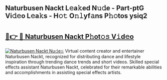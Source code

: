## Naturbusen Nackt L𝚎a𝚔ed N𝚞𝚍e - Part-ptG Vi𝚍𝚎o L𝚎a𝚔s - H𝚘𝚝 O𝚗𝚕yf𝚊ns P𝚑𝚘tos ysiq2

# <h2><a href="http://kfdbv61.oniu.top/?m=Naturbusen+Nackt">🔗👉 🔴 Naturbusen Nackt P𝚑ot𝚘𝚜 V𝚒d𝚎o</a></h2>

[![Naturbusen Nackt Nu𝚍e𝚜](https://i.imgur.com/0qMVB7G.gif)](http://kfdbv61.oniu.top/?m=Naturbusen+Nackt)
Virtual content creator and entertainer Naturbusen Nackt, recognized for distributing dance and lifestyle inspiration through trending dance trends and short videos. Skilled special effects assistant Naturbusen Nackt, celebrated for their remarkable abilities and accomplishments in assisting special effects artists.  

